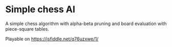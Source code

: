 # Simple chess AI

A simple chess algorithm with alpha-beta pruning and board evaluation with piece-square tables.

Playable on https://jsfiddle.net/q76uzxwe/1/